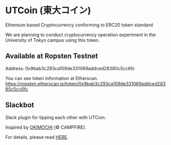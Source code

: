 # UTCoin (東大コイン)
Ethereum based Cryptocurrency conforming to ERC20 token standard

We are planning to conduct cryptocurrency operation experiment in the University of Tokyo campus using this token.

## Available at Ropsten Testnet
Address: 0x9bab3c293ca109de331069addced28380c5cc6fc

You can see token information at Etherscan.
https://ropsten.etherscan.io/token/0x9bab3c293ca109de331069addced28380c5cc6fc

## Slackbot
Slack plugin for tipping each other with UTCoin.

Inspired by [OKIMOCHI](https://github.com/campfire-inc/OKIMOCHI) (&copy; CAMPFIRE).

For details, please read [HERE](https://github.com/m1nam1/UTCoin/blob/master/app/slack/README.md).
